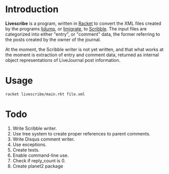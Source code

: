 # Introduction

**Livescribe** is a program, written in
[Racket](http://racket-lang.org) to convert the XML files created by
the programs [ljdump](https://github.com/ghewgill/ljdump), or
[ljmigrate](https://github.com/ceejbot/ljmigrate), to
[Scribble](http://docs.racket-lang.org/scribble/). The input files are
categorized into either "entry", or "comment" data, the former
referring to the posts created by the owner of the journal.

At the moment, the Scribble writer is not yet written, and that what
works at the moment is extraction of entry and comment data, returned
as internal object representations of LiveJournal post information.


# Usage

```
racket livescribe/main.rkt file.xml
```


# Todo

1. Write Scribble writer.
2. Use tree system to create proper references to parent comments.
3. Write Disqus comment writer.
4. Use exceptions.
5. Create tests.
6. Enable command-line use.
7. Check if reply_count is 0.
8. Create planet2 package

